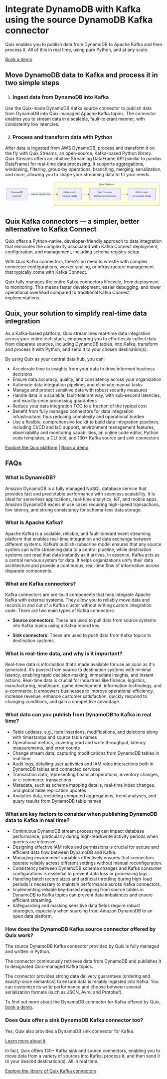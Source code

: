 <!--- BEGIN MARKDOWN --->
# Integrate DynamoDB with Kafka using the source DynamoDB Kafka connector

Quix enables you to publish data from DynamoDB to Apache Kafka and then process it. All of this in real time, using pure Python, and at any scale.

[Book a demo](https://share.hsforms.com/1iW0TmZzKQMChk0lxd_tGiw4yjw2)

## Move DynamoDB data to Kafka and process it in two simple steps

1. ### Ingest data from DynamoDB into Kafka

Use the Quix-made DynamoDB Kafka source connector to publish data from DynamoDB into Quix-managed Apache Kafka topics. The connector enables you to stream data in a scalable, fault-tolerant manner, with consistently low latencies.

2. ### Process and transform data with Python

After data is ingested from AWS DynamoDB, process and transform it on the fly with Quix Streams, an open-source, Kafka-based Python library. Quix Streams offers an intuitive Streaming DataFrame API (similar to pandas DataFrame) for real-time data processing. It supports aggregations, windowing, filtering, group-by operations, branching, merging, serialization, and more, allowing you to shape your streaming data to fit your needs.

![Diagram](images/DynamoDB-source_diagram_1.png)

## Quix Kafka connectors — a simpler, better alternative to Kafka Connect

Quix offers a Python-native, developer-friendly approach to data integration that eliminates the complexity associated with Kafka Connect deployment, configuration, and management, including schema registry setup.

With Quix Kafka connectors, there's no need to wrestle with complex connector configurations, worker scaling, or infrastructure management that typically come with Kafka Connect.

Quix fully manages the entire Kafka connectors lifecycle, from deployment to monitoring. This means faster development, easier debugging, and lower operational overhead compared to traditional Kafka Connect implementations.

## Quix, your solution to simplify real-time data integration

As a Kafka-based platform, Quix streamlines real-time data integration across your entire tech stack, empowering you to effortlessly collect data from disparate sources, including DynamoDB tables, into Kafka, transform and process it with Python, and send it to your chosen destination(s).

By using Quix as your central data hub, you can:

* Accelerate time to insights from your data to drive informed business decisions  
* Ensure data accuracy, quality, and consistency across your organization  
* Automate data integration pipelines and eliminate manual tasks  
* Manage and protect sensitive data with robust security measures  
* Handle data in a scalable, fault-tolerant way, with sub-second latencies, and exactly-once processing guarantees  
* Reduce your data integration TCO to a fraction of the typical cost  
* Benefit from fully managed connectors for data integration infrastructure, thus reducing complexity and operational burden  
* Use a flexible, comprehensive toolkit to build data integration pipelines, including CI/CD and IaC support, environment management features, observability and monitoring capabilities, an online code editor, Python code templates, a CLI tool, and 130+ Kafka source and sink connectors

[Explore the Quix platform](https://portal.demo.quix.io/pipeline?workspace=demo-gametelemetrytemplate-prod) | [Book a demo](https://share.hsforms.com/1iW0TmZzKQMChk0lxd_tGiw4yjw2)

## FAQs

### What is DynamoDB?

Amazon DynamoDB is a fully managed NoSQL database service that provides fast and predictable performance with seamless scalability. It is ideal for serverless applications, real-time analytics, IoT, and mobile apps. Amazon DynamoDB excels in use cases requiring high-speed transactions, low latency, and strong consistency for schema-less data storage.

### What is Apache Kafka?

Apache Kafka is a scalable, reliable, and fault-tolerant event streaming platform that enables real-time integration and data exchange between different systems. Kafka’s publish-subscribe model ensures that any source system can write streaming data to a central pipeline, while destination systems can read that data instantly as it arrives. In essence, Kafka acts as a central nervous system for data. It helps organizations unify their data architecture and provide a continuous, real-time flow of information across disparate components.

### What are Kafka connectors?

Kafka connectors are pre-built components that help integrate Apache Kafka with external systems. They allow you to reliably move data and records in and out of a Kafka cluster without writing custom integration code. There are two main types of Kafka connectors:

* **Source connectors**: These are used to pull data from source systems into Kafka topics using a Kafka record key.

* **Sink connectors**: These are used to push data from Kafka topics to destination systems.

### What is real-time data, and why is it important?

Real-time data is information that’s made available for use as soon as it's generated. It’s passed from source to destination systems with minimal latency, enabling rapid decision-making, immediate insights, and instant actions. Real-time data is crucial for industries like finance, logistics, manufacturing, healthcare, game development, information technology, and e-commerce. It empowers businesses to improve operational efficiency, increase revenue, enhance customer satisfaction, quickly respond to changing conditions, and gain a competitive advantage.

### What data can you publish from DynamoDB to Kafka in real time?

* Table updates, e.g., item insertions, modifications, and deletions along with timestamps and source table names  
* Operational metrics, covering read and write throughput, latency measurements, and error counts  
* Change stream data, capturing modifications from DynamoDB tables in real time  
* Audit logs, detailing user activities and IAM roles interactions both in DynamoDB tables and connected services  
* Transaction data, representing financial operations, inventory changes, or e-commerce transactions  
* Metadata, such as schema mapping details, real-time index changes, and global table replication updates  
* Analytics data, including computed aggregations, trend analyses, and query results from DynamoDB table names

### What are key factors to consider when publishing DynamoDB data to Kafka in real time?

* Continuous DynamoDB stream processing can impact database performance, particularly during high-read/write activity periods when queries are intensive.  
* Designing effective IAM roles and permissions is crucial for secure and efficient data flow between DynamoDB and Kafka.  
* Managing environment variables effectively ensures that connectors operate reliably across different settings without manual reconfiguration.  
* Consistency between DynamoDB schema changes and Kafka consumer configurations is essential to prevent data loss or processing lags.  
* Handling batch record sizes and artificial throttling during high-load periods is necessary to maintain performance across Kafka connectors.  
* Implementing reliable key-based mapping from source tables in DynamoDB to Kafka topics can prevent data imbalances and ensure efficient streaming.  
* Safeguarding and masking sensitive data fields require robust strategies, especially when sourcing from Amazon DynamoDB to an open data platform.

### How does the DynamoDB Kafka source connector offered by Quix work?

The source DynamoDB Kafka connector provided by Quix is fully managed and written in Python.

The connector continuously retrieves data from DynamoDB and publishes it to designated Quix-managed Kafka topics.

The connector provides strong data delivery guarantees (ordering and exactly-once semantics) to ensure data is reliably ingested into Kafka. You can customize its write performance and choose between several serialization formats (such as JSON, Avro, and Protobuf).

To find out more about the DynamoDB connector for Kafka offered by Quix, [book a demo](https://share.hsforms.com/1iW0TmZzKQMChk0lxd_tGiw4yjw2).

### Does Quix offer a sink DynamoDB Kafka connector too?

Yes, Quix also provides a DynamoDB sink connector for Kafka.

[Learn more about it](../../../sinks/coming-soon/DynamoDB-sink.md).

In fact, Quix offers 130+ Kafka sink and source connectors, enabling you to move data from a variety of sources into Kafka, process it, and then send it to your desired destination(s). All in real time.

[Explore the library of Quix Kafka connectors](https://quix.io/connectors)
<!--- END MARKDOWN --->